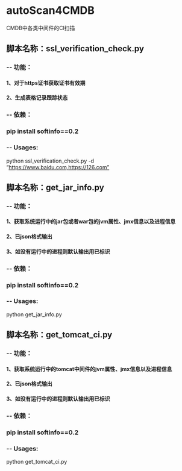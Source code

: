 # autoScan4CMDB
CMDB中各类中间件的CI扫描

## 脚本名称：ssl_verification_check.py

### -- 功能：
  #### 1、对于https证书获取证书有效期
  #### 2、生成表格记录跟踪状态
### -- 依赖：
  ### pip install softinfo==0.2
### -- Usages:
  python ssl_verification_check.py -d “https://www.baidu.com,https://126.com”
  
## 脚本名称：get_jar_info.py

### -- 功能：
  #### 1、获取系统运行中的jar包或者war包的jvm属性、jmx信息以及进程信息
  #### 2、已json格式输出
  #### 3、如没有运行中的进程则默认输出用已标识
### -- 依赖：
  ### pip install softinfo==0.2
### -- Usages:
  python get_jar_info.py
  
## 脚本名称：get_tomcat_ci.py

### -- 功能：
  #### 1、获取系统运行中的tomcat中间件的jvm属性、jmx信息以及进程信息
  #### 2、已json格式输出
  #### 3、如没有运行中的进程则默认输出用已标识
### -- 依赖：
  ### pip install softinfo==0.2
### -- Usages:
  python get_tomcat_ci.py
  

